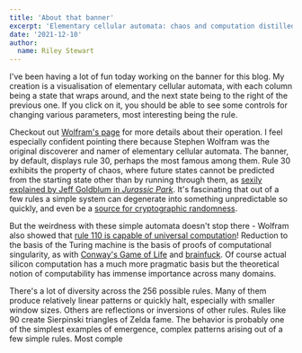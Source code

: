 ```yaml
---
title: 'About that banner'
excerpt: 'Elementary cellular automata: chaos and computation distilled to a simple basis.'
date: '2021-12-10'
author:
  name: Riley Stewart
---
```

I've been having a lot of fun today working on the banner for this blog.  My creation is a visualisation of elementary cellular automata, with each column being a state that wraps around, and the next state being to the right of the previous one.  If you click on it, you should be able to see some controls for changing various parameters, most interesting being the rule.

Checkout out [Wolfram's page](https://mathworld.wolfram.com/ElementaryCellularAutomaton.html) for more details about their operation.  I feel especially confident pointing there because Stephen Wolfram was the original discoverer and namer of elementary cellular automata.  The banner, by default, displays rule 30, perhaps the most famous among them.  Rule 30 exhibits the property of chaos, where future states cannot be predicted from the starting state other than by running through them, as [sexily explained by Jeff Goldblum in *Jurassic Park*](https://www.youtube.com/watch?v=n-mpifTiPV4).  It's fascinating that out of a few rules a simple system can degenerate into something unpredictable so quickly, and even be a [source for cryptographic randomness](http://citeseerx.ist.psu.edu/viewdoc/download?doi=10.1.1.89.6724&rep=rep1&type=pdf).

But the weirdness with these simple automata doesn't stop there - Wolfram also showed that [rule 110 is capable of universal computation](https://www.wolframscience.com/nks/notes-11-8--history-of-universality-in-1d-cellular-automata/)!  Reduction to the basis of the Turing machine is the basis of proofs of computational singularity, as with [Conway's Game of Life](http://rendell-attic.org/gol/tm.htm) and [brainfuck](http://brainfuck.org/urmutm.b).  Of course actual silicon computation has a much more pragmatic basis but the theoretical notion of computability has immense importance across many domains.

There's a lot of diversity across the 256 possible rules.  Many of them produce relatively linear patterns or quickly halt, especially with smaller window sizes.  Others are reflections or inversions of other rules.  Rules like 90 create Sierpinski triangles of Zelda fame.  The behavior is probably one of the simplest examples of emergence, complex patterns arising out of a few simple rules.  Most comple
